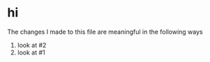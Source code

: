 # hi
The changes I made to this file are meaningful in the following ways
  1. look at #2
  2. look at #1
